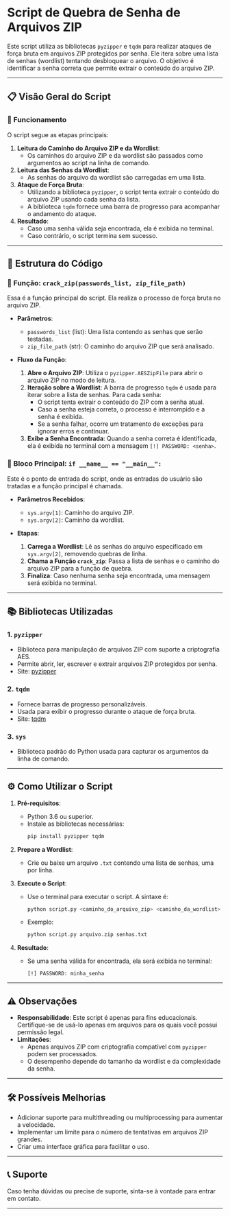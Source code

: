 # Script de Quebra de Senha de Arquivos ZIP

Este script utiliza as bibliotecas `pyzipper` e `tqdm` para realizar ataques de força bruta em arquivos ZIP protegidos por senha. Ele itera sobre uma lista de senhas (wordlist) tentando desbloquear o arquivo. O objetivo é identificar a senha correta que permite extrair o conteúdo do arquivo ZIP.

---

## 📋 Visão Geral do Script

### 🚀 Funcionamento
O script segue as etapas principais:
1. **Leitura do Caminho do Arquivo ZIP e da Wordlist**:
   - Os caminhos do arquivo ZIP e da wordlist são passados como argumentos ao script na linha de comando.
2. **Leitura das Senhas da Wordlist**:
   - As senhas do arquivo da wordlist são carregadas em uma lista.
3. **Ataque de Força Bruta**:
   - Utilizando a biblioteca `pyzipper`, o script tenta extrair o conteúdo do arquivo ZIP usando cada senha da lista.
   - A biblioteca `tqdm` fornece uma barra de progresso para acompanhar o andamento do ataque.
4. **Resultado**:
   - Caso uma senha válida seja encontrada, ela é exibida no terminal.
   - Caso contrário, o script termina sem sucesso.

---

## 📂 Estrutura do Código

### 🔧 Função: `crack_zip(passwords_list, zip_file_path)`
Essa é a função principal do script. Ela realiza o processo de força bruta no arquivo ZIP.

- **Parâmetros**:
  - `passwords_list` (list): Uma lista contendo as senhas que serão testadas.
  - `zip_file_path` (str): O caminho do arquivo ZIP que será analisado.

- **Fluxo da Função**:
  1. **Abre o Arquivo ZIP**:
     Utiliza o `pyzipper.AESZipFile` para abrir o arquivo ZIP no modo de leitura.
  2. **Iteração sobre a Wordlist**:
     A barra de progresso `tqdm` é usada para iterar sobre a lista de senhas. Para cada senha:
     - O script tenta extrair o conteúdo do ZIP com a senha atual.
     - Caso a senha esteja correta, o processo é interrompido e a senha é exibida.
     - Se a senha falhar, ocorre um tratamento de exceções para ignorar erros e continuar.
  3. **Exibe a Senha Encontrada**:
     Quando a senha correta é identificada, ela é exibida no terminal com a mensagem `[!] PASSWORD: <senha>`.

### 🔧 Bloco Principal: `if __name__ == "__main__":`
Este é o ponto de entrada do script, onde as entradas do usuário são tratadas e a função principal é chamada.

- **Parâmetros Recebidos**:
  - `sys.argv[1]`: Caminho do arquivo ZIP.
  - `sys.argv[2]`: Caminho da wordlist.

- **Etapas**:
  1. **Carrega a Wordlist**:
     Lê as senhas do arquivo especificado em `sys.argv[2]`, removendo quebras de linha.
  2. **Chama a Função `crack_zip`**:
     Passa a lista de senhas e o caminho do arquivo ZIP para a função de quebra.
  3. **Finaliza**:
     Caso nenhuma senha seja encontrada, uma mensagem será exibida no terminal.

---

## 📚 Bibliotecas Utilizadas

### 1. `pyzipper`
- Biblioteca para manipulação de arquivos ZIP com suporte a criptografia AES.
- Permite abrir, ler, escrever e extrair arquivos ZIP protegidos por senha.
- Site: [pyzipper](https://pypi.org/project/pyzipper/)

### 2. `tqdm`
- Fornece barras de progresso personalizáveis.
- Usada para exibir o progresso durante o ataque de força bruta.
- Site: [tqdm](https://tqdm.github.io/)

### 3. `sys`
- Biblioteca padrão do Python usada para capturar os argumentos da linha de comando.

---

## ⚙️ Como Utilizar o Script

1. **Pré-requisitos**:
   - Python 3.6 ou superior.
   - Instale as bibliotecas necessárias:
     ```bash
     pip install pyzipper tqdm
     ```

2. **Prepare a Wordlist**:
   - Crie ou baixe um arquivo `.txt` contendo uma lista de senhas, uma por linha.

3. **Execute o Script**:
   - Use o terminal para executar o script. A sintaxe é:
     ```bash
     python script.py <caminho_do_arquivo_zip> <caminho_da_wordlist>
     ```

   - Exemplo:
     ```bash
     python script.py arquivo.zip senhas.txt
     ```

4. **Resultado**:
   - Se uma senha válida for encontrada, ela será exibida no terminal:
     ```
     [!] PASSWORD: minha_senha
     ```

---

## ⚠️ Observações

- **Responsabilidade**: Este script é apenas para fins educacionais. Certifique-se de usá-lo apenas em arquivos para os quais você possui permissão legal.
- **Limitações**:
  - Apenas arquivos ZIP com criptografia compatível com `pyzipper` podem ser processados.
  - O desempenho depende do tamanho da wordlist e da complexidade da senha.

---

## 🛠️ Possíveis Melhorias

- Adicionar suporte para multithreading ou multiprocessing para aumentar a velocidade.
- Implementar um limite para o número de tentativas em arquivos ZIP grandes.
- Criar uma interface gráfica para facilitar o uso.

---

## 📞 Suporte
Caso tenha dúvidas ou precise de suporte, sinta-se à vontade para entrar em contato.

---
